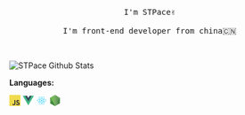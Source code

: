 <p align="center">
  <samp>
    I'm STPace✌️
    <br><br>
    I'm front-end developer from china🇨🇳
  </samp>
</p>

<br>

![STPace Github Stats](https://github-readme-stats.vercel.app/api?username=STPace&show_icons=true&title_color=fff&icon_color=79ff97&text_color=9f9f9f&bg_color=151515)


**Languages:**  

<code><img height="20" src="https://raw.githubusercontent.com/github/explore/80688e429a7d4ef2fca1e82350fe8e3517d3494d/topics/javascript/javascript.png"></code>
<code><img height="20" src="https://raw.githubusercontent.com/github/explore/80688e429a7d4ef2fca1e82350fe8e3517d3494d/topics/vue/vue.png"></code>
<code><img height="20" src="https://raw.githubusercontent.com/github/explore/80688e429a7d4ef2fca1e82350fe8e3517d3494d/topics/react/react.png"></code>
<code><img height="20" src="https://raw.githubusercontent.com/github/explore/80688e429a7d4ef2fca1e82350fe8e3517d3494d/topics/nodejs/nodejs.png"></code>
